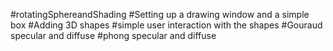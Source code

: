 #rotatingSphereandShading
#Setting up a drawing window and a simple box
#Adding 3D shapes
#simple user interaction with the shapes
#Gouraud specular and diffuse
#phong specular and diffuse
